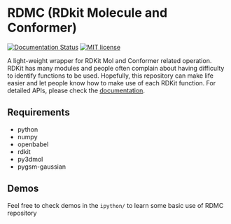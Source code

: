 # RDMC (RDkit Molecule and Conformer)

[![Documentation Status](https://readthedocs.org/projects/rdmc/badge/?version=latest)](https://rdmc.readthedocs.io/en/latest/?badge=latest)
[![MIT license](http://img.shields.io/badge/license-MIT-brightgreen.svg)](http://opensource.org/licenses/MIT)

A light-weight wrapper for RDKit Mol and Conformer related operation. RDKit has many modules and people often complain about having difficulty to identify functions to be used.
Hopefully, this repository can make life easier and let people know how to make use of each RDKit function. For detailed APIs, please check the [documentation](https://rdmc.readthedocs.io).

## Requirements
* python
* numpy
* openbabel
* rdkit
* py3dmol
* pygsm-gaussian

## Demos
Feel free to check demos in the `ipython/` to learn some basic use of RDMC repository
